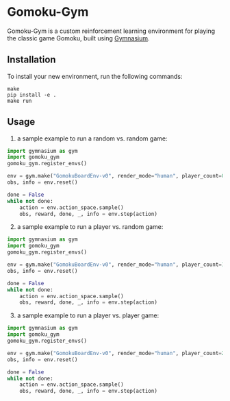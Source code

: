 # Gomoku-Gym

Gomoku-Gym is a custom reinforcement learning environment for playing the classic game Gomoku, built using [Gymnasium](https://github.com/Farama-Foundation/Gymnasium).

## Installation

To install your new environment, run the following commands:

```shell
make
pip install -e .
make run
```

## Usage

1. a sample example to run a random vs. random game:

```python
import gymnasium as gym
import gomoku_gym
gomoku_gym.register_envs()

env = gym.make("GomokuBoardEnv-v0", render_mode="human", player_count=0)
obs, info = env.reset()

done = False
while not done:
    action = env.action_space.sample()
    obs, reward, done, _, info = env.step(action)
```

2. a sample example to run a player vs. random game:

```python
import gymnasium as gym
import gomoku_gym
gomoku_gym.register_envs()

env = gym.make("GomokuBoardEnv-v0", render_mode="human", player_count=1, player="black")
obs, info = env.reset()

done = False
while not done:
    action = env.action_space.sample()
    obs, reward, done, _, info = env.step(action)
```

3. a sample example to run a player vs. player game:

```python
import gymnasium as gym
import gomoku_gym
gomoku_gym.register_envs()

env = gym.make("GomokuBoardEnv-v0", render_mode="human", player_count=2)
obs, info = env.reset()

done = False
while not done:
    action = env.action_space.sample()
    obs, reward, done, _, info = env.step(action)
```